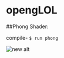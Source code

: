 # opengLOL

##Phong Shader:

  compile-
  ```$ run phong```

![new alt](https://github.com/vipyne/opengLOL/blob/master/screenshots/step_11-frag-09.png)
